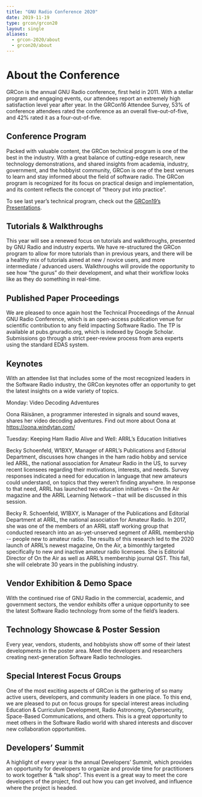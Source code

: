 ```yaml
---
title: "GNU Radio Conference 2020"
date: 2019-11-19
type: grcon/grcon20
layout: single
aliases:
  - grcon-2020/about
  - grcon20/about
---
```


# About the Conference

GRCon is the annual GNU Radio conference, first held in 2011. With a stellar
program and engaging events, our attendees report an extremely high satisfaction
level year after year. In the GRCon16 Attendee Survey, 53% of conference
attendees rated the conference as an overall five-out-of-five, and 42% rated it
as a four-out-of-five.

## Conference Program

Packed with valuable content, the GRCon technical program is one of the best in the industry. 
With a great balance of cutting-edge research, new technology demonstrations, 
and shared insights from academia, industry, government, and the hobbyist community, 
GRCon is one of the best venues to learn and stay informed about the field of software radio. 
The GRCon program is recognized for its focus on practical design and implementation, 
and its content reflects the concept of “theory put into practice”.

To see last year’s technical program, check out the [GRCon19’s Presentations](/grcon/grcon19/presentations/).

## Tutorials & Walkthroughs

This year will see a renewed focus on tutorials and walkthroughs, presented by
GNU Radio and industry experts. We have re-structured the GRCon program to allow
for more tutorials than in previous years, and there will be a healthy mix of
tutorials aimed at new / novice users, and more intermediate / advanced users.
Walkthroughs will provide the opportunity to see how “the gurus” do their
development, and what their workflow looks like as they do something in
real-time.

## Published Paper Proceedings

We are pleased to once again host the Technical Proceedings of the Annual GNU
Radio Conference, which is an open-access publication venue for scientific
contribution to any field impacting Software Radio. The TP is available at
pubs.gnuradio.org, which is indexed by Google Scholar. Submissions go through a
strict peer-review process from area experts using the standard EDAS system.

## Keynotes

With an attendee list that includes some of the most recognized leaders in the
Software Radio industry, the GRCon keynotes offer an
opportunity to get the latest insights on a wide variety of topics.

Monday:
Video Decoding Adventures

Oona Räisänen, a programmer interested in signals and sound waves, shares her video decoding adventures. Find out more about Oona at https://oona.windytan.com/

Tuesday:
Keeping Ham Radio Alive and Well: ARRL’s Education Initiatives 

Becky Schoenfeld, W1BXY, Manager of ARRL’s Publications and Editorial Department, discusses how changes in the ham radio hobby and service led ARRL, the national association for Amateur Radio in the US, to survey recent licensees regarding their motivations, interests, and needs. Survey responses indicated a need for education in language that new amateurs could understand, on topics that they weren’t finding anywhere. In response to that need, ARRL has launched two education initiatives – On the Air magazine and the ARRL Learning Network – that will be discussed in this session.

Becky R. Schoenfeld, W1BXY, is Manager of the Publications and Editorial Department at ARRL, the national association for Amateur Radio. In 2017, she was one of the members of an ARRL staff working group that conducted research into an as-yet-unserved segment of ARRL membership -- people new to amateur radio. The results of this research led to the 2020 launch of ARRL’s newest magazine, On the Air, a bimonthly targeted specifically to new and inactive amateur radio licensees. She is Editorial Director of On the Air as well as ARRL’s membership journal QST. This fall, she will celebrate 30 years in the publishing industry.


## Vendor Exhibition & Demo Space

With the continued rise of GNU Radio in the commercial, academic, and government
sectors, the vendor exhibits offer a unique opportunity to see the latest Software
Radio technology from some of the field’s leaders.

## Technology Showcase & Poster Session

Every year, vendors, students, and hobbyists show off some of their latest
developments in the poster area. Meet the developers and researchers creating
next-generation Software Radio technologies.

## Special Interest Focus Groups

One of the most exciting aspects of GRCon is the gathering of so many active
users, developers, and community leaders in one place. To this end, we are
pleased to put on focus groups for special interest areas including Education &
Curriculum Development, Radio Astronomy, Cybersecurity, Space-Based
Communications, and others. This is a great opportunity to meet others in the
Software Radio world with shared interests and discover new collaboration
opportunities.

## Developers’ Summit

A highlight of every year is the annual Developers’ Summit, which provides an
opportunity for developers to organize and provide time for practitioners to
work together & “talk shop”. This event is a great way to meet the core
developers of the project, find out how you can get involved, and influence
where the project is headed.
